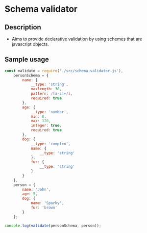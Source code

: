 # Schema validator

## Description
- Aims to provide declarative validation by using schemes that are javascript objects.

## Sample usage

```js
const validate = require('./src/schema-validator.js'),
    personSchema = {
        name: {
            __type: 'string',
            maxlength: 30,
            pattern: /[a-z]+/i,
            required: true
        },
        age: {
            __type: 'number',
            min: 0,
            max: 120,
            integer: true,
            required: true
        },
        dog: {
            __type: 'complex',
            name: {
                __type: 'string'
            },
            fur: {
                __type: 'string'
            }
        }
    },
    person = {
        name: 'John',
        age: 5,
        dog: {
            name: 'Sparky',
            fur: 'brown'
        }
    };

console.log(validate(personSchema, person));
```